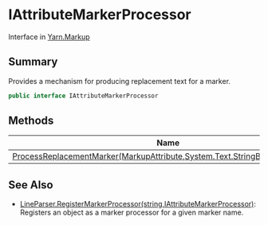 # IAttributeMarkerProcessor

Interface in [Yarn.Markup](yarn.markup.md)

## Summary

Provides a mechanism for producing replacement text for a marker.

```csharp
public interface IAttributeMarkerProcessor
```

## Methods

| Name                                                                                                                                                 | Description |
| ---------------------------------------------------------------------------------------------------------------------------------------------------- | ----------- |
| [ProcessReplacementMarker(MarkupAttribute,System.Text.StringBuilder,List,string)](yarn.markup.iattributemarkerprocessor.processreplacementmarker.md) |             |

## See Also

* [LineParser.RegisterMarkerProcessor(string,IAttributeMarkerProcessor)](yarn.markup.lineparser.registermarkerprocessor.md): Registers an object as a marker processor for a given marker name.
